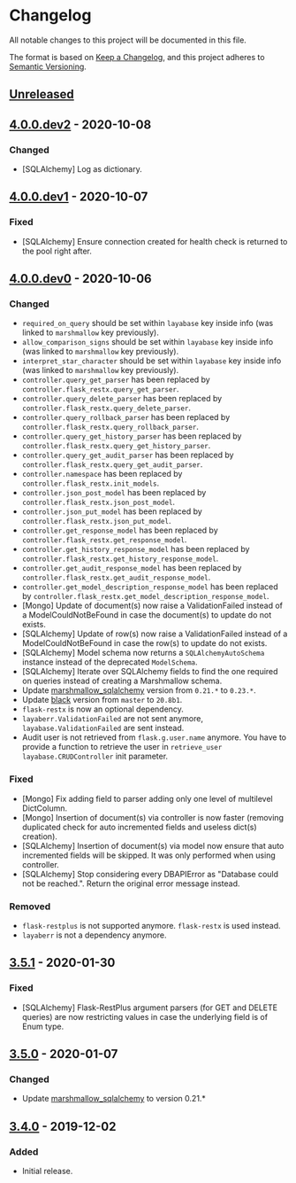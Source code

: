 # Changelog
All notable changes to this project will be documented in this file.

The format is based on [Keep a Changelog](https://keepachangelog.com/en/1.0.0/),
and this project adheres to [Semantic Versioning](https://semver.org/spec/v2.0.0.html).

## [Unreleased]

## [4.0.0.dev2] - 2020-10-08
### Changed
- [SQLAlchemy] Log as dictionary.

## [4.0.0.dev1] - 2020-10-07
### Fixed
- [SQLAlchemy] Ensure connection created for health check is returned to the pool right after.

## [4.0.0.dev0] - 2020-10-06
### Changed
- `required_on_query` should be set within `layabase` key inside info (was linked to `marshmallow` key previously).
- `allow_comparison_signs` should be set within `layabase` key inside info (was linked to `marshmallow` key previously).
- `interpret_star_character` should be set within `layabase` key inside info (was linked to `marshmallow` key previously).
- `controller.query_get_parser` has been replaced by `controller.flask_restx.query_get_parser`.
- `controller.query_delete_parser` has been replaced by `controller.flask_restx.query_delete_parser`.
- `controller.query_rollback_parser` has been replaced by `controller.flask_restx.query_rollback_parser`.
- `controller.query_get_history_parser` has been replaced by `controller.flask_restx.query_get_history_parser`.
- `controller.query_get_audit_parser` has been replaced by `controller.flask_restx.query_get_audit_parser`.
- `controller.namespace` has been replaced by `controller.flask_restx.init_models`.
- `controller.json_post_model` has been replaced by `controller.flask_restx.json_post_model`.
- `controller.json_put_model` has been replaced by `controller.flask_restx.json_put_model`.
- `controller.get_response_model` has been replaced by `controller.flask_restx.get_response_model`.
- `controller.get_history_response_model` has been replaced by `controller.flask_restx.get_history_response_model`.
- `controller.get_audit_response_model` has been replaced by `controller.flask_restx.get_audit_response_model`.
- `controller.get_model_description_response_model` has been replaced by `controller.flask_restx.get_model_description_response_model`.
- [Mongo] Update of document(s) now raise a ValidationFailed instead of a ModelCouldNotBeFound in case the document(s) to update do not exists.
- [SQLAlchemy] Update of row(s) now raise a ValidationFailed instead of a ModelCouldNotBeFound in case the row(s) to update do not exists.
- [SQLAlchemy] Model schema now returns a `SQLAlchemyAutoSchema` instance instead of the deprecated `ModelSchema`.
- [SQLAlchemy] Iterate over SQLAlchemy fields to find the one required on queries instead of creating a Marshmallow schema.
- Update [marshmallow_sqlalchemy](https://marshmallow-sqlalchemy.readthedocs.io/en/latest/changelog.html) version from `0.21.*` to `0.23.*`.
- Update [black](https://pypi.org/project/black/) version from `master` to `20.8b1`.
- `flask-restx` is now an optional dependency.
- `layaberr.ValidationFailed` are not sent anymore, `layabase.ValidationFailed` are sent instead.
- Audit user is not retrieved from `flask.g.user.name` anymore. You have to provide a function to retrieve the user in `retrieve_user` `layabase.CRUDController` init parameter.

### Fixed
- [Mongo] Fix adding field to parser adding only one level of multilevel DictColumn.
- [Mongo] Insertion of document(s) via controller is now faster (removing duplicated check for auto incremented fields and useless dict(s) creation).
- [SQLAlchemy] Insertion of document(s) via model now ensure that auto incremented fields will be skipped. It was only performed when using controller.
- [SQLAlchemy] Stop considering every DBAPIError as "Database could not be reached.". Return the original error message instead.

### Removed
- `flask-restplus` is not supported anymore. `flask-restx` is used instead.
- `layaberr` is not a dependency anymore.

## [3.5.1] - 2020-01-30
### Fixed
- [SQLAlchemy] Flask-RestPlus argument parsers (for GET and DELETE queries) are now restricting values in case the underlying field is of Enum type.

## [3.5.0] - 2020-01-07
### Changed
- Update [marshmallow_sqlalchemy](https://marshmallow-sqlalchemy.readthedocs.io/en/latest/changelog.html) to version 0.21.*

## [3.4.0] - 2019-12-02
### Added
- Initial release.

[Unreleased]: https://github.com/Colin-b/layabase/compare/v4.0.0.dev2...HEAD
[4.0.0.dev2]: https://github.com/Colin-b/layabase/compare/v4.0.0.dev1...v4.0.0.dev2
[4.0.0.dev1]: https://github.com/Colin-b/layabase/compare/v4.0.0.dev0...v4.0.0.dev1
[4.0.0.dev0]: https://github.com/Colin-b/layabase/compare/v3.5.1...v4.0.0.dev0
[3.5.1]: https://github.com/Colin-b/layabase/compare/v3.5.0...v3.5.1
[3.5.0]: https://github.com/Colin-b/layabase/compare/v3.4.0...v3.5.0
[3.4.0]: https://github.com/Colin-b/layabase/releases/tag/v3.4.0
